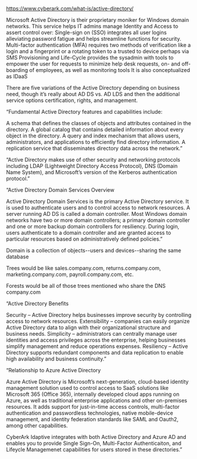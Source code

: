 https://www.cyberark.com/what-is/active-directory/ 

Microsoft Active Directory is their proprietary moniker for Windows domain networks. This service helps IT admins manage Identity and Access to assert control over:
Single-sign on (SSO) integrates all user logins alleviating password fatigue and helps streamline functions for security.
Multi-factor authentication (MFA) requires two methods of verification like a login and a fingerprint or a rotating token to a trusted to device perhaps via SMS
Provisioning and Life-Cycle provides the sysadmin with tools to empower the user for requests to minimize help desk requests, on- and off- boarding of employees, as well as monitoring tools
It is also conceptualized as IDaaS

There are five variations of the Active Directory depending on business need, though it’s really about AD DS vs. AD LDS and then the additional service options certification, rights, and management.

“Fundamental Active Directory features and capabilities include:

A schema that defines the classes of objects and attributes contained in the directory.
A global catalog that contains detailed information about every object in the directory.
A query and index mechanism that allows users, administrators, and applications to efficiently find directory information.
A replication service that disseminates directory data across the network.”

“Active Directory makes use of other security and networking protocols including LDAP (Lightweight Directory Access Protocol), DNS (Domain Name System), and Microsoft’s version of the Kerberos authentication protocol.”

“Active Directory Domain Services Overview

Active Directory Domain Services is the primary Active Directory service. 
It is used to authenticate users and to control access to network resources. 
A server running AD DS is called a domain controller. 
Most Windows domain networks have two or more domain controllers; a primary domain controller and one or more backup domain controllers for resiliency. 
During login, users authenticate to a domain controller and are granted access to particular resources based on administratively defined policies.”

Domain is a collection of objects--users and devices--sharing the same database

Trees would be like sales.company.com, returns.company.com, marketing.company.com, payroll.company.com, etc.

Forests would be all of those trees mentioned who share the DNS company.com

“Active Directory Benefits

Security – Active Directory helps businesses improve security by controlling access to network resources.
Extensibility – companies can easily organize Active Directory data to align with their organizational structure and business needs.
Simplicity – administrators can centrally manage user identities and access privileges across the enterprise, helping businesses simplify management and reduce operations expenses.
Resiliency – Active Directory supports redundant components and data replication to enable high availability and business continuity.”


“Relationship to Azure Active Directory

Azure Active Directory is Microsoft’s next-generation, cloud-based identity management solution used to control access to SaaS solutions like Microsoft 365 (Office 365), internally developed cloud apps running on Azure, as well as traditional enterprise applications and other on-premises resources. It adds support for just-in-time access controls, multi-factor authentication and passwordless technologies, native mobile-device management, and identity federation standards like SAML and Oauth2, among other capabilities.

CyberArk Idaptive integrates with both Active Directory and Azure AD and enables you to provide Single Sign-On, Multi-Factor Authenticaiton, and Lifeycle Managemenet capabilities for users stored in these directories.”


